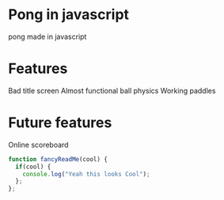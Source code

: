 # Pong in javascript
 pong made in javascript
 
# Features
Bad title screen
Almost functional ball physics
Working paddles

# Future features
Online scoreboard

```javascript
function fancyReadMe(cool) {
  if(cool) {
    console.log("Yeah this looks Cool");
  };
};
```
